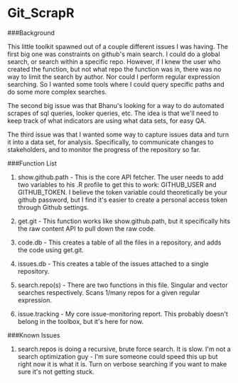 # Git_ScrapR

###Background

This little toolkit spawned out of a couple different issues I was having. The first big one was constraints on github's main search. I could do a global search, or search within a specific repo. However, if I knew the user who created the function, but not what repo the function was in, there was no way to limit the search by author. Nor could I perform regular expression searching. So I wanted some tools where I could query specific paths and do some more complex searches. 

The second big issue was that Bhanu's looking for a way to do automated scrapes of sql queries, looker queries, etc. The idea is that we'll need to keep track of what indicators are using what data sets, for easy QA. 

The third issue was that I wanted some way to capture issues data and turn it into a data set, for analysis. Specifically, to communicate changes to stakeholders, and to monitor the progress of the repository so far. 

###Function List

1. show.github.path - This is the core API fetcher. The user needs to add two variables to his .R profile to get this to work: GITHUB_USER and GITHUB_TOKEN. I believe the token variable could theoretically be your github password, but I find it's easier to create a personal access token through Github settings. 

2. get.git - This function works like show.github.path, but it specifically hits the raw content API to pull down the raw code. 

3. code.db - This creates a table of all the files in a repository, and adds the code using get.git. 

4. issues.db - This creates a table of the issues attached to a single repository. 

5. search.repo(s) - There are two functions in this file. Singular and vector searches respectively. Scans 1/many repos for a given regular expression. 

6. issue.tracking - My core issue-monitoring report. This probably doesn't belong in the toolbox, but it's here for now. 


###Known Issues

1. search.repos is doing a recursive, brute force search. It is slow. I'm not a search optimization guy - I'm sure someone could speed this up but right now it is what it is. Turn on verbose searching if you want to make sure it's not getting stuck. 

